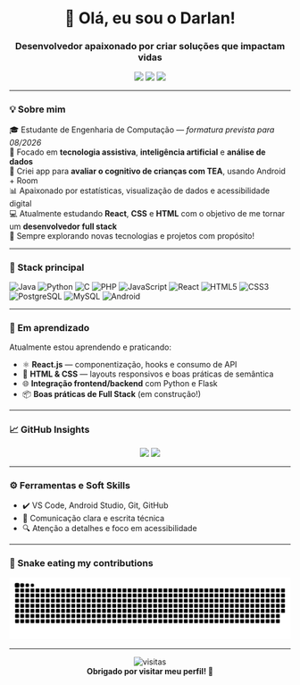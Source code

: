 <h1 align="center">👋 Olá, eu sou o Darlan!</h1>
<h3 align="center">Desenvolvedor apaixonado por criar soluções que impactam vidas</h3>

<p align="center">
  <a href="mailto:darlan.santoscomp@gmail.com"><img src="https://img.shields.io/badge/email-%23D14836.svg?&style=for-the-badge&logo=gmail&logoColor=white" /></a>
  <a href="https://www.linkedin.com/in/darlanosantos/"><img src="https://img.shields.io/badge/LinkedIn-%230077B5.svg?&style=for-the-badge&logo=linkedin&logoColor=white" /></a>
  <img src="https://img.shields.io/badge/Learning-React-blue?style=for-the-badge&logo=react&logoColor=white" />
</p>

---

### 💡 Sobre mim

🎓 Estudante de Engenharia de Computação — *formatura prevista para 08/2026*  
🧠 Focado em **tecnologia assistiva**, **inteligência artificial** e **análise de dados**  
📱 Criei app para **avaliar o cognitivo de crianças com TEA**, usando Android + Room  
📊 Apaixonado por estatísticas, visualização de dados e acessibilidade digital  
💻 Atualmente estudando **React**, **CSS** e **HTML** com o objetivo de me tornar um **desenvolvedor full stack**  
🚀 Sempre explorando novas tecnologias e projetos com propósito!

---

### 🧰 Stack principal

![Java](https://img.shields.io/badge/Java-ED8B00?style=flat-square&logo=java&logoColor=white)
![Python](https://img.shields.io/badge/Python-3776AB?style=flat-square&logo=python&logoColor=white)
![C](https://img.shields.io/badge/C-00599C?style=flat-square&logo=c&logoColor=white)
![PHP](https://img.shields.io/badge/PHP-777BB4?style=flat-square&logo=php&logoColor=white)
![JavaScript](https://img.shields.io/badge/JavaScript-F7DF1E?style=flat-square&logo=javascript&logoColor=black)
![React](https://img.shields.io/badge/React-20232A?style=flat-square&logo=react&logoColor=61DAFB)
![HTML5](https://img.shields.io/badge/HTML5-E34F26?style=flat-square&logo=html5&logoColor=white)
![CSS3](https://img.shields.io/badge/CSS3-1572B6?style=flat-square&logo=css3&logoColor=white)
![PostgreSQL](https://img.shields.io/badge/PostgreSQL-336791?style=flat-square&logo=postgresql&logoColor=white)
![MySQL](https://img.shields.io/badge/MySQL-00758F?style=flat-square&logo=mysql&logoColor=white)
![Android](https://img.shields.io/badge/Android-3DDC84?style=flat-square&logo=android&logoColor=white)

---

### 🚧 Em aprendizado

Atualmente estou aprendendo e praticando:

- ⚛️ **React.js** — componentização, hooks e consumo de API  
- 🎨 **HTML & CSS** — layouts responsivos e boas práticas de semântica  
- 🌐 **Integração frontend/backend** com Python e Flask  
- 📦 **Boas práticas de Full Stack** (em construção!)

---

### 📈 GitHub Insights

<div align="center">
  <img src="https://github-readme-stats.vercel.app/api?username=darrrlan&show_icons=true&theme=tokyonight&count_private=true&hide=stars" height="150" />
  <img src="https://github-readme-stats.vercel.app/api/top-langs/?username=darrrlan&layout=compact&theme=tokyonight" height="150" />
</div>

---

### ⚙️ Ferramentas e Soft Skills

- ✔️ VS Code, Android Studio, Git, GitHub  
- 💬 Comunicação clara e escrita técnica  
- 🔍 Atenção a detalhes e foco em acessibilidade

---
### 🐍 Snake eating my contributions

![snake gif](https://github.com/darrrlan/darrrlan/blob/output/github-contribution-grid-snake.svg)



---

<p align="center">
  <img src="https://komarev.com/ghpvc/?username=darrrlan&style=flat-square&color=blue" alt="visitas" />
  <br>
  <b>Obrigado por visitar meu perfil! 🚀</b>
</p>
